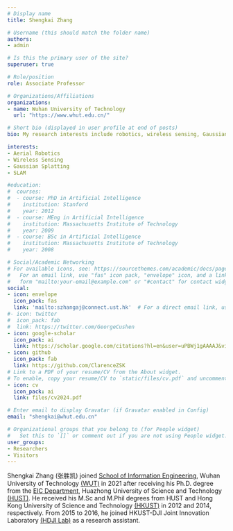 ```yaml
---
# Display name
title: Shengkai Zhang

# Username (this should match the folder name)
authors:
- admin

# Is this the primary user of the site?
superuser: true

# Role/position
role: Associate Professor

# Organizations/Affiliations
organizations:
- name: Wuhan University of Technology
  url: "https://www.whut.edu.cn/"

# Short bio (displayed in user profile at end of posts)
bio: My research interests include robotics, wireless sensing, Gaussian splatting, and SLAM.

interests:
- Aerial Robotics
- Wireless Sensing
- Gaussian Splatting
- SLAM

#education:
#  courses:
#  - course: PhD in Artificial Intelligence
#    institution: Stanford
#    year: 2012
#  - course: MEng in Artificial Intelligence
#    institution: Massachusetts Institute of Technology
#    year: 2009
#  - course: BSc in Artificial Intelligence
#    institution: Massachusetts Institute of Technology
#    year: 2008

# Social/Academic Networking
# For available icons, see: https://sourcethemes.com/academic/docs/page-builder/#icons
#   For an email link, use "fas" icon pack, "envelope" icon, and a link in the
#   form "mailto:your-email@example.com" or "#contact" for contact widget.
social:
- icon: envelope
  icon_pack: fas
  link: 'mailto:szhangaj@connect.ust.hk'  # For a direct email link, use "mailto:test@example.org".
#- icon: twitter
#  icon_pack: fab
#  link: https://twitter.com/GeorgeCushen
- icon: google-scholar
  icon_pack: ai
  link: https://scholar.google.com/citations?hl=en&user=uPBWj1gAAAAJ&view_op=list_works&gmla=AJsN-F53QxXCnehnB38Wa30_ndtvbGVk2Hqr_6eAQFarGTbq8QpnzDSD4N5eJxZiYEXNvAO1C7KLi7VMvr-Xo_UTO8PgLsRWcxjWn95aTZG61WIDQyY5Fxo
- icon: github
  icon_pack: fab
  link: https://github.com/ClarenceZSK
# Link to a PDF of your resume/CV from the About widget.
# To enable, copy your resume/CV to `static/files/cv.pdf` and uncomment the lines below.
- icon: cv
  icon_pack: ai
  link: files/cv2024.pdf

# Enter email to display Gravatar (if Gravatar enabled in Config)
email: "shengkai@whut.edu.cn"

# Organizational groups that you belong to (for People widget)
#   Set this to `[]` or comment out if you are not using People widget.
user_groups:
- Researchers
- Visitors
---
```


Shengkai Zhang (张胜凯) joined [School of Information Engineering](http://wutinfo.whut.edu.cn/), Wuhan University of Technology [(WUT)](https://www.whut.edu.cn/) in 2021 after receiving his Ph.D. degree from the [EIC Department](http://ei.hust.edu.cn/), Huazhong University of Science and Technology [(HUST)](https://www.hust.edu.cn). He received his M.Sc and M.Phil degrees from HUST and Hong Kong University of Science and Technology [(HKUST)](https://www.ust.hk) in 2012 and 2014, respectively. From 2015 to 2016, he joined HKUST-DJI Joint Innovation Laboratory [(HDJI Lab)](http://uav.ust.hk/) as a research assistant.
